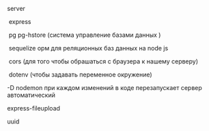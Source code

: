 server

​	express

​	pg pg-hstore (система управление базами данных )

​	sequelize орм  для реляционных баз данных на node js

​	cors (для того чтобы обрашаться с браузера к нашему серверу) 

​	dotenv (чтобы задавать переменное окружение)



-D nodemon  при каждом изменений в коде перезапускает сервер автоматический

express-fileupload

uuid